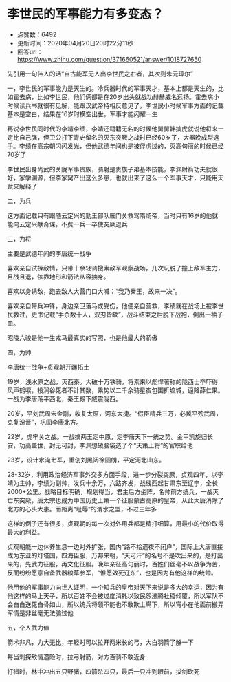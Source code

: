 # 李世民的军事能力有多变态？
- 点赞数：6492
- 更新时间：2020年04月20日20时22分11秒
- 回答url：https://www.zhihu.com/question/371660521/answer/1018727650
<body>
 <p data-pid="HOw5QWVT">先引用一句伟人的话“自古能军无人出李世民之右者，其次则朱元璋尔”</p>
 <p data-pid="XXkAIRz4">一，李世民的军事能力是天生的。冷兵器时代的军事天才，基本上都是天生的，比如霍去病，比如李世民，他们俩都是在20岁出头就战功赫赫威名远扬。霍去病小时候读兵书就很有见解，能跟汉武帝持相反意见了，李世民小时候军事方面的记载基本是空白，结果在16岁时横空出世，军事才能闪耀一生</p>
 <p data-pid="pu9jNpBD">再说李世民同时代的李靖李绩，李靖还籍籍无名的时候他舅舅韩擒虎就说他将来一定比自己强，但卫公打下青史留名的灭东突厥之战时已经60岁了，大器晚成型选手。李绩在高宗朝闪闪发光，但他武德年间也是被俘虏过的，灭高句丽的时候已经70岁了</p>
 <p data-pid="f8-cqp5b">李世民出身尚武的关陇军事贵族，骑射是贵族子弟基本技能，李渊射箭功夫就很好，家学渊源，但李家窝产出这么多崽，也就出来了这么一个军事天才，只能用天赋来解释了</p>
 <p data-pid="bf7wk1YR">二，为兵</p>
 <p data-pid="dOPvrxJr">这方面记载只有跟随云定兴的勤王部队雁门关救驾隋炀帝，当时只有16岁的他就能向云定兴献奇谋，不费一兵一卒使突厥退兵</p>
 <p data-pid="Z6Mq7iRP">三，为将</p>
 <p data-pid="6vYsnvdq">主要是武德年间的李唐统一战争</p>
 <p data-pid="wQseFuZA">喜欢亲自试探敌情，只带十余轻骑搜索敌军观察战场，几次玩脱了撞上敌军主力，且战且退，依靠地形和箭法从容抽身。</p>
 <p data-pid="IybKskq-">喜欢以身诱敌，跑去敌人大营门口大喊：“我乃秦王，故来一决”。</p>
 <p data-pid="_N1oAmIF">喜欢亲自带兵冲锋，身边亲卫落马或受伤，他便亲自营救，李绩就在战场上被李世民救过，史书记载“手杀数十人，双刃皆缺”，战斗结束之后脱下战袍，倒出一袖子血。</p>
 <p data-pid="aenWgGOE">昭陵六骏是他一生戎马最真实的写照，也是他最大的骄傲</p>
 <p data-pid="HyLx48Kw">四，为帅</p>
 <p data-pid="mVqCm0dY">李唐统一战争+贞观朝开疆拓土</p>
 <p data-pid="0K-zti00">19岁，浅水原之战，灭西秦。大破十万铁骑，将素来以彪悍著称的陇西士卒吓得风声鹤唳，投涧谷死者不计其数，乘势以二千余骑星夜包围折墌城，逼降薛仁果。一战为李唐荡平西北，秦王殿下威震陇西。</p>
 <p data-pid="soDFGdKb">20岁，平刘武周宋金刚，收复太原，河东大捷。“假臣精兵三万，必冀平殄武周，克复汾晋”，巩固李唐北方。</p>
 <p data-pid="hNGbFTI4">22岁，虎牢关之战。一战擒两王定中原，定李唐天下一统之势。金甲凯旋归长安，功高盖世，封无可封，李渊想破脑袋造了个“天策上将”的官职给他</p>
 <p data-pid="jxAVLySw">23岁，设计水淹七军，重创刘黑闼徐圆朗，平定河北山东。</p>
 <p data-pid="Y-8gQRSo">28-32岁，利用政治经济军事外交多方面手段，进一步分裂突厥，贞观四年，以李靖为主帅，李绩为副帅，发兵十余万，六路齐发，战线西起甘肃东至辽宁，全长2000+公里。战略目标明确，规划得当，君主后方坐阵，名帅前方统兵，一战灭亡东突厥，唐太宗也成为中国历史上第一个征服蒙古高原的皇帝，从此大唐消除了北方的心头大患。而距离“耻辱”的渭水之盟，不过三年多</p>
 <p data-pid="--OSo750">这样的例子还有很多，贞观朝的每一次对外用兵都是精打细算，用最小的代价取得最大的利益。</p>
 <p data-pid="Clqhaez3">贞观朝能一边休养生息一边对外扩张，国内“路不拾遗夜不闭户”，国际上大唐直接成为东亚的灯塔国，四海臣服，万邦来朝，“天可汗”的名号不是吹出来的，是打出来的，先武力征服，再文化征服。晚年亲征高句丽时，百姓们丝毫不以战争为苦，反而纷纷愿意自备武器粮草参军，“惟愿效死辽东”，也是因为有他这样的统帅。</p>
 <p data-pid="HnFNysow">他用他的军事能力向世人证明，一个知兵的皇帝对天下来说是多大的幸运，因为有他这样的马上天子，所以百姓不会被过度消耗以致民怨沸腾社稷倾覆，所以军队不会白白送死白骨如山，所以统兵将领不能也不敢欺上瞒下，所以宵小在他面前搬弄军情是非丝毫无法骗过他</p>
 <p data-pid="uVI30Skd">五，个人武力值</p>
 <p data-pid="azdummGh">箭术非凡，力大无比，年轻时可以拉开两米长的弓，大白羽箭了解一下</p>
 <p data-pid="CloLU93e">每当刺探敌情遇险时，拉弓射箭，对方百骑不敢近身</p>
 <p data-pid="UEa1QPmI">打猎时，林中冲出五只野猪，四箭杀四只，最后一只冲到眼前，拔剑砍死</p>
</body>